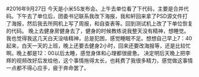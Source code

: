 #2016年9月27日
    今天是小米5S发布会。上午去单位看了下代码，主要是合并代码。下午去了单位后，团委书记联系我改下海报，我和轩回来拿了PSD源文件打了海报，然后我去所网机上写了周报，和自查表等。回到测试机上改了下单位恢复的代码。
    晚上去健身房健身去了，健身的时候教练说我整天没有精神，想睡觉。我也觉得我这几天白天没啥精神，总是犯困，感觉睡眠不足。想想自己早上7：40起来，白天一天的上班，晚上还要去健身2小时，回来还要改海报等，还是比较忙啊。晚上都是12：00以后太睡，感觉身体和心理都很疲惫。
    决定明后天晚上把李辉的视频改好后发给他，这个事情拖得太长，也耗费了我很多精力，感觉做这事情一点都不得心应手，疲于奔命罢了。